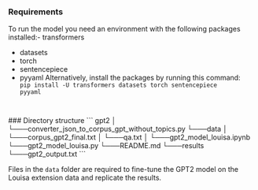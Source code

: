 ### Requirements
To run the model you need an environment with the following packages installed:- transformers
- datasets
- torch
- sentencepiece
- pyyaml
Alternatively, install the packages by running this command: <code> pip install -U transformers datasets torch sentencepiece pyyaml
</code>
### Directory structure
```
gpt2
│ 
└───converter_json_to_corpus_gpt_without_topics.py   
└───data
│   └───corpus_gpt2_final.txt
│   └───qa.txt  
│
└───gpt2_model_louisa.ipynb
└───gpt2_model_louisa.py
└───README.md
└───results
    └───gpt2_output.txt
```
   
Files in the `data` folder are required to fine-tune the GPT2 model on the Louisa extension data and replicate the results.
